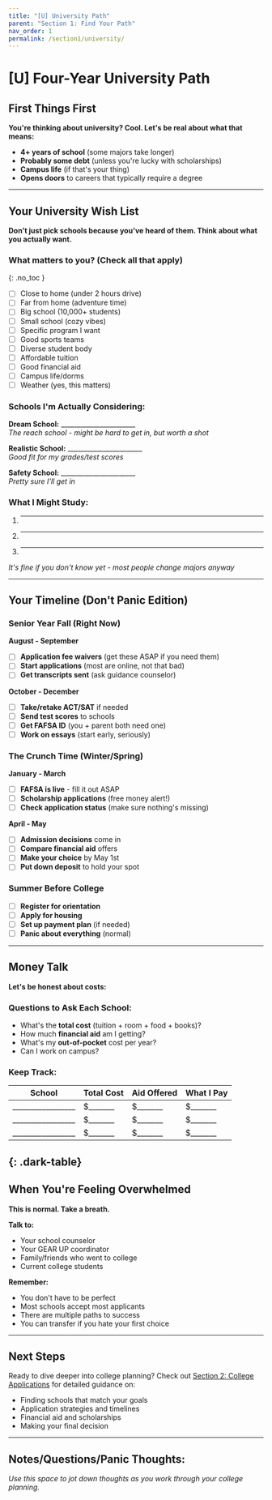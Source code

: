 ```yaml
---
title: "[U] University Path"
parent: "Section 1: Find Your Path"
nav_order: 1
permalink: /section1/university/
---
```


# [U] Four-Year University Path

## First Things First

**You're thinking about university? Cool. Let's be real about what that means:**

- **4+ years of school** (some majors take longer)
- **Probably some debt** (unless you're lucky with scholarships)
- **Campus life** (if that's your thing)
- **Opens doors** to careers that typically require a degree

---

## Your University Wish List

**Don't just pick schools because you've heard of them. Think about what you actually want.**

### What matters to you? (Check all that apply)
{: .no_toc }

- [ ] Close to home (under 2 hours drive)  
- [ ] Far from home (adventure time)  
- [ ] Big school (10,000+ students)  
- [ ] Small school (cozy vibes)  
- [ ] Specific program I want  
- [ ] Good sports teams  
- [ ] Diverse student body  
- [ ] Affordable tuition  
- [ ] Good financial aid  
- [ ] Campus life/dorms  
- [ ] Weather (yes, this matters)

### Schools I'm Actually Considering:

**Dream School:** _______________________  
*The reach school - might be hard to get in, but worth a shot*

**Realistic School:** _______________________  
*Good fit for my grades/test scores*

**Safety School:** _______________________  
*Pretty sure I'll get in*

### What I Might Study:
1. ___________________________
2. ___________________________
3. ___________________________

*It's fine if you don't know yet - most people change majors anyway*

---

## Your Timeline (Don't Panic Edition)

### **Senior Year Fall (Right Now)**
**August - September**
- [ ] **Application fee waivers** (get these ASAP if you need them)
- [ ] **Start applications** (most are online, not that bad)
- [ ] **Get transcripts sent** (ask guidance counselor)

**October - December**
- [ ] **Take/retake ACT/SAT** if needed
- [ ] **Send test scores** to schools
- [ ] **Get FAFSA ID** (you + parent both need one)
- [ ] **Work on essays** (start early, seriously)

### **The Crunch Time (Winter/Spring)**
**January - March**
- [ ] **FAFSA is live** - fill it out ASAP
- [ ] **Scholarship applications** (free money alert!)
- [ ] **Check application status** (make sure nothing's missing)

**April - May**
- [ ] **Admission decisions** come in
- [ ] **Compare financial aid** offers
- [ ] **Make your choice** by May 1st
- [ ] **Put down deposit** to hold your spot

### **Summer Before College**
- [ ] **Register for orientation**
- [ ] **Apply for housing** 
- [ ] **Set up payment plan** (if needed)
- [ ] **Panic about everything** (normal)

---

## Money Talk

**Let's be honest about costs:**

### Questions to Ask Each School:
- What's the **total cost** (tuition + room + food + books)?
- How much **financial aid** am I getting?
- What's my **out-of-pocket** cost per year?
- Can I work on campus?

### Keep Track:

| School | Total Cost | Aid Offered | What I Pay |
|---------|------------|-------------|------------|
| _________________ | $_______ | $_______ | $_______ |
| _________________ | $_______ | $_______ | $_______ |
| _________________ | $_______ | $_______ | $_______ |
{: .dark-table}
---

## When You're Feeling Overwhelmed

**This is normal. Take a breath.**

**Talk to:**
- Your school counselor
- Your GEAR UP coordinator
- Family/friends who went to college
- Current college students

**Remember:**
- You don't have to be perfect
- Most schools accept most applicants
- There are multiple paths to success
- You can transfer if you hate your first choice

---

## Next Steps

Ready to dive deeper into college planning? Check out [Section 2: College Applications](../../section2/) for detailed guidance on:

- Finding schools that match your goals
- Application strategies and timelines
- Financial aid and scholarships
- Making your final decision

---

## Notes/Questions/Panic Thoughts:

*Use this space to jot down thoughts as you work through your college planning.*
